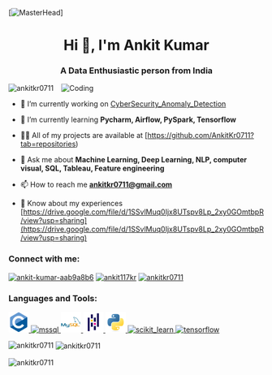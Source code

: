 [![MasterHead](https://www.ismartcom.com/hs-fs/hubfs/ai%20imp.gif?width=600&name=ai%20imp.gif)]
<h1 align="center">Hi 👋, I'm Ankit Kumar</h1>
<h3 align="center">A Data Enthusiastic person from India</h3>
<img align="right" alt="Coding" width="400" src="https://analyticsindiamag.com/wp-content/uploads/2018/12/developer-dribbble.gif">

<p align="left"> <img src="https://komarev.com/ghpvc/?username=ankitkr0711&label=Profile%20views&color=0e75b6&style=flat" alt="ankitkr0711" /> </p>

- 🔭 I’m currently working on [CyberSecurity_Anomaly_Detection](https://github.com/AnkitKr0711/CyberSecurity_Anomaly_Detection)

- 🌱 I’m currently learning **Pycharm, Airflow, PySpark, Tensorflow**

- 👨‍💻 All of my projects are available at [https://github.com/AnkitKr0711?tab=repositories)

- 💬 Ask me about **Machine Learning, Deep Learning, NLP, computer visual, SQL, Tableau, Feature engineering**

- 📫 How to reach me **ankitkr0711@gmail.com**

- 📄 Know about my experiences [https://drive.google.com/file/d/1SSvlMuq0Ijx8UTspv8Lp_2xy0GOmtbpR/view?usp=sharing](https://drive.google.com/file/d/1SSvlMuq0Ijx8UTspv8Lp_2xy0GOmtbpR/view?usp=sharing)

<h3 align="left">Connect with me:</h3>
<p align="left">
<a href="https://linkedin.com/in/ankit-kumar-a" target="blank"><img align="center" src="https://raw.githubusercontent.com/rahuldkjain/github-profile-readme-generator/master/src/images/icons/Social/linked-in-alt.svg" alt="ankit-kumar-aab9a8b6" height="30" width="40" /></a>
<a href="https://kaggle.com/ankit117kr" target="blank"><img align="center" src="https://raw.githubusercontent.com/rahuldkjain/github-profile-readme-generator/master/src/images/icons/Social/kaggle.svg" alt="ankit117kr" height="30" width="40" /></a>
<a href="https://www.hackerrank.com/ankitkr0711" target="blank"><img align="center" src="https://raw.githubusercontent.com/rahuldkjain/github-profile-readme-generator/master/src/images/icons/Social/hackerrank.svg" alt="ankitkr0711" height="30" width="40" /></a>
</p>

<h3 align="left">Languages and Tools:</h3>
<p align="left"> <a href="https://www.cprogramming.com/" target="_blank" rel="noreferrer"> <img src="https://raw.githubusercontent.com/devicons/devicon/master/icons/c/c-original.svg" alt="c" width="40" height="40"/> </a> <a href="https://www.microsoft.com/en-us/sql-server" target="_blank" rel="noreferrer"> <img src="https://www.svgrepo.com/show/303229/microsoft-sql-server-logo.svg" alt="mssql" width="40" height="40"/> </a> <a href="https://www.mysql.com/" target="_blank" rel="noreferrer"> <img src="https://raw.githubusercontent.com/devicons/devicon/master/icons/mysql/mysql-original-wordmark.svg" alt="mysql" width="40" height="40"/> </a> <a href="https://pandas.pydata.org/" target="_blank" rel="noreferrer"> <img src="https://raw.githubusercontent.com/devicons/devicon/2ae2a900d2f041da66e950e4d48052658d850630/icons/pandas/pandas-original.svg" alt="pandas" width="40" height="40"/> </a> <a href="https://www.python.org" target="_blank" rel="noreferrer"> <img src="https://raw.githubusercontent.com/devicons/devicon/master/icons/python/python-original.svg" alt="python" width="40" height="40"/> </a> <a href="https://scikit-learn.org/" target="_blank" rel="noreferrer"> <img src="https://upload.wikimedia.org/wikipedia/commons/0/05/Scikit_learn_logo_small.svg" alt="scikit_learn" width="40" height="40"/> </a> <a href="https://www.tensorflow.org" target="_blank" rel="noreferrer"> <img src="https://www.vectorlogo.zone/logos/tensorflow/tensorflow-icon.svg" alt="tensorflow" width="40" height="40"/> </a> </p>

<p><img align="left" src="https://github-readme-stats.vercel.app/api/top-langs?username=ankitkr0711&show_icons=true&locale=en&layout=compact" alt="ankitkr0711" /></p>

<p>&nbsp;<img align="center" src="https://github-readme-stats.vercel.app/api?username=ankitkr0711&show_icons=true&locale=en" alt="ankitkr0711" /></p>

<p><img align="center" src="https://github-readme-streak-stats.herokuapp.com/?user=ankitkr0711&" alt="ankitkr0711" /></p>
